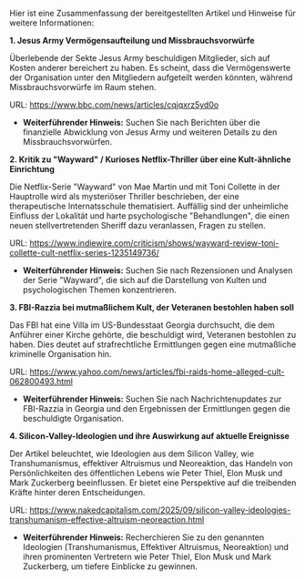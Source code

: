 Hier ist eine Zusammenfassung der bereitgestellten Artikel und Hinweise für weitere Informationen:

**1. Jesus Army Vermögensaufteilung und Missbrauchsvorwürfe**

Überlebende der Sekte Jesus Army beschuldigen Mitglieder, sich auf Kosten anderer bereichert zu haben. Es scheint, dass die Vermögenswerte der Organisation unter den Mitgliedern aufgeteilt werden könnten, während Missbrauchsvorwürfe im Raum stehen.

URL: https://www.bbc.com/news/articles/cqjqxrz5yd0o

*   **Weiterführender Hinweis:** Suchen Sie nach Berichten über die finanzielle Abwicklung von Jesus Army und weiteren Details zu den Missbrauchsvorwürfen.

**2. Kritik zu "Wayward" / Kurioses Netflix-Thriller über eine Kult-ähnliche Einrichtung**

Die Netflix-Serie "Wayward" von Mae Martin und mit Toni Collette in der Hauptrolle wird als mysteriöser Thriller beschrieben, der eine therapeutische Internatsschule thematisiert. Auffällig sind der unheimliche Einfluss der Lokalität und harte psychologische "Behandlungen", die einen neuen stellvertretenden Sheriff dazu veranlassen, Fragen zu stellen.

URL: https://www.indiewire.com/criticism/shows/wayward-review-toni-collette-cult-netflix-series-1235149736/

*   **Weiterführender Hinweis:** Suchen Sie nach Rezensionen und Analysen der Serie "Wayward", die sich auf die Darstellung von Kulten und psychologischen Themen konzentrieren.

**3. FBI-Razzia bei mutmaßlichem Kult, der Veteranen bestohlen haben soll**

Das FBI hat eine Villa im US-Bundesstaat Georgia durchsucht, die dem Anführer einer Kirche gehörte, die beschuldigt wird, Veteranen bestohlen zu haben. Dies deutet auf strafrechtliche Ermittlungen gegen eine mutmaßliche kriminelle Organisation hin.

URL: https://www.yahoo.com/news/articles/fbi-raids-home-alleged-cult-062800493.html

*   **Weiterführender Hinweis:** Suchen Sie nach Nachrichtenupdates zur FBI-Razzia in Georgia und den Ergebnissen der Ermittlungen gegen die beschuldigte Organisation.

**4. Silicon-Valley-Ideologien und ihre Auswirkung auf aktuelle Ereignisse**

Der Artikel beleuchtet, wie Ideologien aus dem Silicon Valley, wie Transhumanismus, effektiver Altruismus und Neoreaktion, das Handeln von Persönlichkeiten des öffentlichen Lebens wie Peter Thiel, Elon Musk und Mark Zuckerberg beeinflussen. Er bietet eine Perspektive auf die treibenden Kräfte hinter deren Entscheidungen.

URL: https://www.nakedcapitalism.com/2025/09/silicon-valley-ideologies-transhumanism-effective-altruism-neoreaction.html

*   **Weiterführender Hinweis:** Recherchieren Sie zu den genannten Ideologien (Transhumanismus, Effektiver Altruismus, Neoreaktion) und ihren prominenten Vertretern wie Peter Thiel, Elon Musk und Mark Zuckerberg, um tiefere Einblicke zu gewinnen.